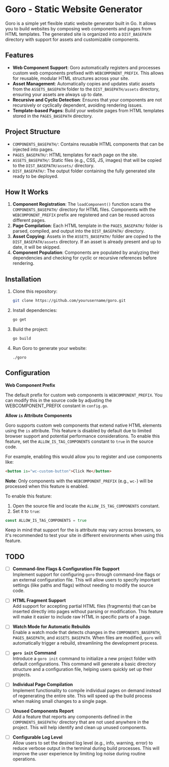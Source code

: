 # Goro - Static Website Generator

Goro is a simple yet flexible static website generator built in Go. It allows you to build websites by composing web components and pages from HTML templates. The generated site is organized into a `DIST_BASEPATH` directory with support for assets and customizable components.

## Features

- **Web Component Support**: Goro automatically registers and processes custom web components prefixed with `WEBCOMPONENT_PREFIX`. This allows for reusable, modular HTML structures across your site.
- **Asset Management**: Automatically copies and updates static assets from the `ASSETS_BASEPATH` folder to the `DIST_BASEPATH/assets` directory, ensuring your assets are always up to date.
- **Recursive and Cyclic Detection**: Ensures that your components are not recursively or cyclically dependent, avoiding rendering issues.
- **Template-based Pages**: Build your website pages from HTML templates stored in the `PAGES_BASEPATH` directory.

## Project Structure

- `COMPONENTS_BASEPATH/`: Contains reusable HTML components that can be injected into pages.
- `PAGES_BASEPATH/`: HTML templates for each page on the site.
- `ASSETS_BASEPATH/`: Static files (e.g., CSS, JS, images) that will be copied to the `DIST_BASEPATH/assets/` directory.
- `DIST_BASEPATH/`: The output folder containing the fully generated site ready to be deployed.

## How It Works

1. **Component Registration**: The `loadComponent()` function scans the `COMPONENTS_BASEPATH/` directory for HTML files. Components with the `WEBCOMPONENT_PREFIX` prefix are registered and can be reused across different pages.
2. **Page Compilation**: Each HTML template in the `PAGES_BASEPATH/` folder is parsed, compiled, and output into the `DIST_BASEPATH/` directory.
3. **Asset Copying**: Assets in the `ASSETS_BASEPATH/` folder are copied to the `DIST_BASEPATH/assets` directory. If an asset is already present and up to date, it will be skipped.
4. **Component Population**: Components are populated by analyzing their dependencies and checking for cyclic or recursive references before rendering.

## Installation

1. Clone this repository:
   ```bash
   git clone https://github.com/yourusername/goro.git
   ```
2. Install dependencies:
   ```bash
   go get
   ```
3. Build the project:
   ```bash
   go build
   ```
4. Run Goro to generate your website:
   ```
   ./goro
   ```

## Configuration

**Web Component Prefix**

The default prefix for custom web components is `WEBCOMPONENT_PREFIX`. You can modify this in the source code by adjusting the WEBCOMPONENT_PREFIX constant in `config.go`.

**Allow `is` Attribute Components**

Goro supports custom web components that extend native HTML elements using the `is` attribute. This feature is disabled by default due to limited browser support and potential performance considerations. To enable this feature, set the `ALLOW_IS_TAG_COMPONENTS` constant to `true` in the source code.

For example, enabling this would allow you to register and use components like:
```html
<button is="wc-custom-button">Click Me</button>
```

**Note**: Only components with the `WEBCOMPONENT_PREFIX` (e.g., `wc-`) will be processed when this feature is enabled.

To enable this feature:
1. Open the source file and locate the `ALLOW_IS_TAG_COMPONENTS` constant.
2. Set it to `true`:
```go
const ALLOW_IS_TAG_COMPONENTS = true
```

Keep in mind that support for the is attribute may vary across browsers, so it's recommended to test your site in different environments when using this feature.

## TODO

- [ ] **Command-line Flags & Configuration File Support**  
  Implement support for configuring `goro` through command-line flags or an external configuration file. This will allow users to specify important settings (like paths and flags) without needing to modify the source code.

- [ ] **HTML Fragment Support**  
  Add support for accepting partial HTML files (fragments) that can be inserted directly into pages without parsing or modification. This feature will make it easier to include raw HTML in specific parts of a page.

- [ ] **Watch Mode for Automatic Rebuilds**  
  Enable a watch mode that detects changes in the `COMPONENTS_BASEPATH`, `PAGES_BASEPATH`, and `ASSETS_BASEPATH`. When files are modified, `goro` will automatically trigger a rebuild, streamlining the development process.

- [ ] **`goro init` Command**  
  Introduce a `goro init` command to initialize a new project folder with default configurations. This command will generate a basic directory structure and a configuration file, helping users quickly set up their projects.

- [ ] **Individual Page Compilation**  
  Implement functionality to compile individual pages on demand instead of regenerating the entire site. This will speed up the build process when making small changes to a single page.

- [ ] **Unused Components Report**  
  Add a feature that reports any components defined in the `COMPONENTS_BASEPATH/` directory that are not used anywhere in the project. This will help identify and clean up unused components.

- [ ] **Configurable Log Level**  
  Allow users to set the desired log level (e.g., info, warning, error) to reduce verbose output in the terminal during build processes. This will improve the user experience by limiting log noise during routine operations.
